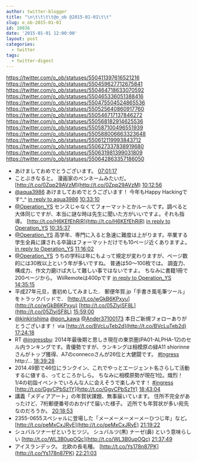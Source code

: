```yaml
---
author: twitter-blogger
title: "\n\t\t\t\t@o_ob @2015-01-01\t\t"
slug: o_ob-2015-01-01
id: 10036
date: '2015-01-01 12:00:00'
layout: post
categories:
  - twitter
tags:
  - twitter-digest
---
```


https://twitter.com/o_ob/statuses/550411397616521216 https://twitter.com/o_ob/statuses/550459627712675841 https://twitter.com/o_ob/statuses/550464718633070592 https://twitter.com/o_ob/statuses/550465336051388416 https://twitter.com/o_ob/statuses/550475504524865536 https://twitter.com/o_ob/statuses/550525640860917760 https://twitter.com/o_ob/statuses/550546717137846272 https://twitter.com/o_ob/statuses/550568182914625536 https://twitter.com/o_ob/statuses/550587100496551939 https://twitter.com/o_ob/statuses/550588006663323648 https://twitter.com/o_ob/statuses/550612119993843712 https://twitter.com/o_ob/statuses/550627337838919680 https://twitter.com/o_ob/statuses/550631981399031809 https://twitter.com/o_ob/statuses/550642863357186050  

*   あけましておめでとうございます。 [07:01:17](https://twitter.com/o_ob/statuses/550411397616521216)
*   ことぶきなると。 漫画家のペンネームみたいだ。 [http://t.co/0Zpp29AVzM](http://t.co/0Zpp29AVzM) [10:12:56](https://twitter.com/o_ob/statuses/550459627712675841)
*   [@aqua3986](https://twitter.com/aqua3986) あけましておめでとうございます！ 今年もHappy Hackingです^_^ [in reply to aqua3986](https://twitter.com/aqua3986/statuses/550464354039001088) [10:33:10](https://twitter.com/o_ob/statuses/550464718633070592)
*   [@Operation_YS](https://twitter.com/Operation_YS) センスじゃなくてフォーマットとかルールです。調べると大体同じですが、本当に謎な時は先生に聞いた方がいいですよ。それも指導。 [http://t.co/H6KEfEhRiR](http://t.co/H6KEfEhRiR) [in reply to Operation_YS](https://twitter.com/Operation_YS/statuses/550464337865748480) [10:35:37](https://twitter.com/o_ob/statuses/550465336051388416)
*   [@Operation_YS](https://twitter.com/Operation_YS) 高学年、専門に入ると急速に難度は上がります。卒業する学生全員に課される卒論はフォーマットだけでも10ページ近くありますよ。 [in reply to Operation_YS](https://twitter.com/Operation_YS/statuses/550466344945057792) [11:16:02](https://twitter.com/o_ob/statuses/550475504524865536)
*   [@Operation_YS](https://twitter.com/Operation_YS) うちの学科は年にもよって規定が変わりますが、ページ数的には30枚以上という年が多いですね。 普通は50〜100枚では。 調査力、構成力、作文力磨けば大して難しい事ではないですよ。 ちなみに書籍1冊で200ページから。 WiiRemoteは400pです [in reply to Operation_YS](https://twitter.com/Operation_YS/statuses/550483684352983040) [14:35:15](https://twitter.com/o_ob/statuses/550525640860917760)
*   平成27年元旦，書初めしてみました． 郵便年賀.jp「手書き風毛筆ツール」をトラックパッドで． [http://t.co/wGkB6KPxyu](http://t.co/wGkB6KPxyu) [http://t.co/05ZlyiSF8L](http://t.co/05ZlyiSF8L) [15:59:00](https://twitter.com/o_ob/statuses/550546717137846272)
*   [@kinkirishima](https://twitter.com/kinkirishima) [@pon_kawa](https://twitter.com/pon_kawa) [@Ander37100173](https://twitter.com/Ander37100173) 本日ご新規フォローありがとうございます！ via [http://t.co/BVcLuTeb2d](http://t.co/BVcLuTeb2d) [17:24:18](https://twitter.com/o_ob/statuses/550568182914625536)
*   RT [@ingressbu](https://twitter.com/ingressbu): 2014年最後期と思しき現在の東京圏(PA01-ALPHA-12)のセル内ランキングです。青優勢ですが、ランキングは相模原の緑A11 shiorinneさんがトップ獲得、A7のconnecoさんが26位と大健闘です。 [#Ingress](https://twitter.com/search?q=%23Ingress&src=hash) http:/… [18:39:28](https://twitter.com/o_ob/statuses/550587100496551939)
*   2014.49節で46位にランクイン、これでやっとエージェント名さらして活動するに値する、ってところかしら。 ちなみに相模原勢が現在1位。熾烈！ 1/4の初詣イベントでいろんな人に会えそうで楽しみです！ [#ingress](https://twitter.com/search?q=%23ingress&src=hash) [http://t.co/GgvCPbSz1Y](http://t.co/GgvCPbSz1Y) [18:43:04](https://twitter.com/o_ob/statuses/550588006663323648)
*   講義「メディアアート」の年賀状課題、無事届いています。 住所不完全があったけど、7桁郵便番号のおかげで届いた様子。 近所でも年賀状が多い宛先なのだろうか。 [20:18:53](https://twitter.com/o_ob/statuses/550612119993843712)
*   2355-0655スペシャルに登場した「メーメーメーメーメーひつじ年」など。 [http://t.co/peMxCxJRyE](http://t.co/peMxCxJRyE) [21:19:22](https://twitter.com/o_ob/statuses/550627337838919680)
*   シュバルツナーゼというヒツジ。 シュバルツ(黒) ナーゼ(鼻) という意味らしい [http://t.co/WL3B0upOQc](http://t.co/WL3B0upOQc) [21:37:49](https://twitter.com/o_ob/statuses/550631981399031809)
*   アイスランデック。 北欧の長毛種。 [http://t.co/Ys178n87PK](http://t.co/Ys178n87PK) [22:21:03](https://twitter.com/o_ob/statuses/550642863357186050)